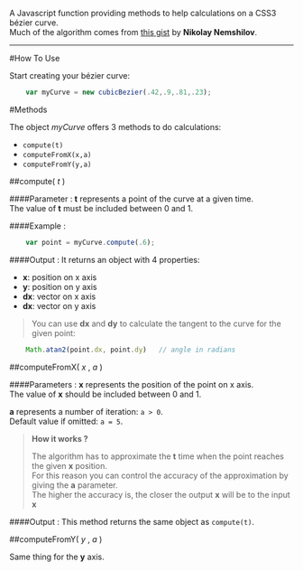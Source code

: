 A Javascript function providing methods to help calculations on a CSS3 bézier curve.  
Much of the algorithm comes from [this gist](https://gist.github.com/MadRabbit/996893) by **Nikolay Nemshilov**.

----------

#How To Use

Start creating your bézier curve:
```javascript
    var myCurve = new cubicBezier(.42,.9,.81,.23);
```

#Methods

The object *myCurve* offers 3 methods to do calculations: 

 - `compute(t)`
 - `computeFromX(x,a)`
 - `computeFromY(y,a)`

##compute( *t* )

####Parameter :
**t** represents a point of the curve at a given time.  
The value of **t** must be included between 0 and 1.  

####Example :
```javascript
    var point = myCurve.compute(.6);
```

####Output :
It returns an object with 4 properties:

- **x**: position on x axis
- **y**: position on y axis
- **dx**: vector on x axis
- **dx**: vector on y axis

>You can use **dx** and **dy** to calculate the tangent to the curve for the given point:
```javascript
	Math.atan2(point.dx, point.dy)   // angle in radians
```

##computeFromX( *x* , *a* )

####Parameters :
**x** represents the position of the point on x axis.  
The value of **x** should be included between 0 and 1.  

 **a** represents a number of iteration:  `a > 0`.  
Default value if omitted: `a = 5`.  

>**How it works ?**
>
>The algorithm has to approximate the **t** time when the point reaches the given **x** position.  
>For this reason you can control the accuracy of the approximation by giving the **a** parameter.  
>The higher the accuracy is, the closer the output **x** will be to the input **x**  

####Output :
This method returns the same object as `compute(t)`.

##computeFromY( *y* , *a* )

Same thing for the **y** axis.
